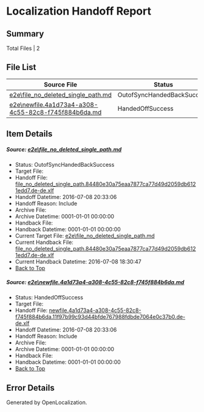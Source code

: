 # <a name='report-top'></a> Localization Handoff Report

## Summary
 Total Files | 2

## File List
 Source File | Status | Details 
 ----------- | ------ | ------- 
 [e2e\file_no_deleted_single_path.md](https://github.com/OpenLocalizationTestOrg/oltest/blob/19cfd6c9ba9071f0c9334f9bd0c8edca3c509c00/e2e/file_no_deleted_single_path.md) | OutofSyncHandedBackSuccess | [Details](#1301c7f380cac0cf0b11b6518dd95ef38bd1debc3)
 [e2e\newfile.4a1d73a4-a308-4c55-82c8-f745f884b6da.md](https://github.com/OpenLocalizationTestOrg/oltest/blob/19cfd6c9ba9071f0c9334f9bd0c8edca3c509c00/e2e/newfile.4a1d73a4-a308-4c55-82c8-f745f884b6da.md) | HandedOffSuccess | [Details](#05aa7b69f7d775ce56e241cc5ca1f111df68d7575)

## Item Details
##### <a name='1301c7f380cac0cf0b11b6518dd95ef38bd1debc3'></a> Source: [e2e\file_no_deleted_single_path.md](https://github.com/OpenLocalizationTestOrg/oltest/blob/19cfd6c9ba9071f0c9334f9bd0c8edca3c509c00/e2e/file_no_deleted_single_path.md)
* Status: OutofSyncHandedBackSuccess
* Target File: 
* Handoff File: [file_no_deleted_single_path.84480e30a75eaa7877ca77d49d2059db6121edd7.de-de.xlf](https://github.com/OpenLocalizationTestOrg/olhandoff-e2e/blob/a827876cda21776f935b998f9884295ac68f6ca9/ol-handoff/OpenLocalizationTestOrg/oltest-dede-fly/ci/mt/file_no_deleted_single_path.84480e30a75eaa7877ca77d49d2059db6121edd7.de-de.xlf)
* Handoff Datetime: 2016-07-08 20:33:06
* Handoff Reason: Include
* Archive File: 
* Archive Datetime: 0001-01-01 00:00:00
* Handback File: 
* Handback Datetime: 0001-01-01 00:00:00
* Current Target File: [e2e\file_no_deleted_single_path.md](https://github.com/OpenLocalizationTestOrg/oltest-dede-fly/blob/ed167c90e2eb63602fce2fd0a721bd860ba4634d/e2e/file_no_deleted_single_path.md)
* Current Handback File: [file_no_deleted_single_path.84480e30a75eaa7877ca77d49d2059db6121edd7.de-de.xlf](https://github.com/OpenLocalizationTestOrg/olhandback-e2e/blob/063486a11bc1a2cfb84512b86b7b2ff3368237bd/ol-handback/OpenLocalizationTestOrg/oltest-dede-fly/ci/mt/file_no_deleted_single_path.84480e30a75eaa7877ca77d49d2059db6121edd7.de-de.xlf)
* Current Handback Datetime: 2016-07-08 18:30:47
* [Back to Top](#report-top)

##### <a name='05aa7b69f7d775ce56e241cc5ca1f111df68d7575'></a> Source: [e2e\newfile.4a1d73a4-a308-4c55-82c8-f745f884b6da.md](https://github.com/OpenLocalizationTestOrg/oltest/blob/19cfd6c9ba9071f0c9334f9bd0c8edca3c509c00/e2e/newfile.4a1d73a4-a308-4c55-82c8-f745f884b6da.md)
* Status: HandedOffSuccess
* Target File: 
* Handoff File: [newfile.4a1d73a4-a308-4c55-82c8-f745f884b6da.11f97b99c93d44bfde767988fdbde7064e0c37b0.de-de.xlf](https://github.com/OpenLocalizationTestOrg/olhandoff-e2e/blob/a827876cda21776f935b998f9884295ac68f6ca9/ol-handoff/OpenLocalizationTestOrg/oltest-dede-fly/ci/mt/newfile.4a1d73a4-a308-4c55-82c8-f745f884b6da.11f97b99c93d44bfde767988fdbde7064e0c37b0.de-de.xlf)
* Handoff Datetime: 2016-07-08 20:33:06
* Handoff Reason: Include
* Archive File: 
* Archive Datetime: 0001-01-01 00:00:00
* Handback File: 
* Handback Datetime: 0001-01-01 00:00:00
* [Back to Top](#report-top)


## Error Details

Generated by OpenLocalization.
